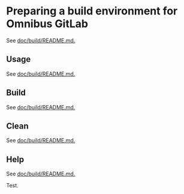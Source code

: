 # Preparing a build environment for Omnibus GitLab

See [doc/build/README.md.](build/README.md#preparing-a-build-environment)

## Usage

See [doc/build/README.md.](build/README.md#usage)

## Build

See [doc/build/README.md.](build/README.md#build)

## Clean

See [doc/build/README.md.](build/README.md#clean)

## Help

See [doc/build/README.md.](build/README.md#help)

Test.
